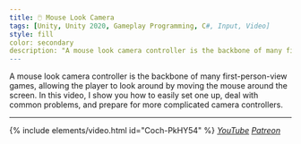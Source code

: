```yaml
---
title: 🖱️ Mouse Look Camera
tags: [Unity, Unity 2020, Gameplay Programming, C#, Input, Video]
style: fill
color: secondary 
description: "A mouse look camera controller is the backbone of many first-person-view games, allowing the player to look around by moving the mouse around the screen."
---
```


A mouse look camera controller is the backbone of many first-person-view games, allowing the player to look around by moving the mouse around the screen. In this video, I show you how to easily set one up, deal with common problems, and prepare for more complicated camera controllers.

***

{% include elements/video.html id="Coch-PkHY54" %}
*[YouTube](https://youtu.be/Coch-PkHY54) [Patreon](https://www.patreon.com/posts/files-mouse-look-47459521)* 